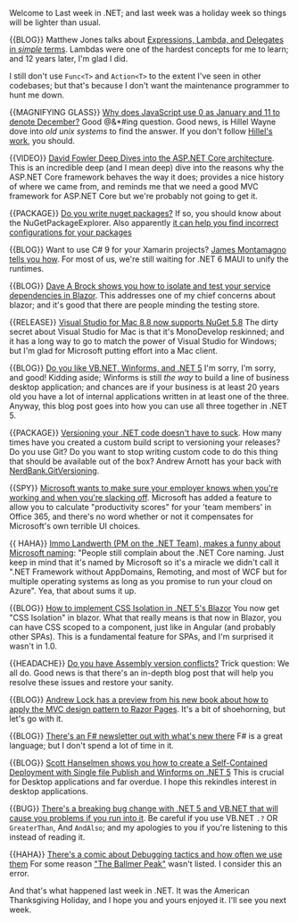 Welcome to Last week in .NET; and last week was a holiday week so things will be lighter than usual.

{{BLOG}} Matthew Jones talks about [Expressions, Lambda, and Delegates in *simple* terms](https://exceptionnotfound.net/csharp-in-simple-terms-18-expressions-lambdas-and-delegates/).  Lambdas were one of the hardest concepts for me to learn; and 12 years later, I'm glad I did.

I still don't use `Func<T>` and `Action<T>` to the extent I've seen in other codebases; but that's because I don't want the maintenance programmer to hunt me down.

{{MAGNIFYING GLASS}} [Why does JavaScript use 0 as January and 11 to denote December?](https://twitter.com/hillelogram/status/1329228419628998665) Good @&*#ing question. Good news, is Hillel Wayne dove into *old unix systems* to find the answer.  If you don't follow [Hillel's work](https://hillelwayne.com/), you should. 

{{VIDEO}} [David Fowler Deep Dives into the ASP.NET Core architecture](https://www.youtube.com/watch?v=d9Bjg31VuHw).  This is an incredible deep (and I mean deep) dive into the reasons why the ASP.NET Core framework behaves the way it does; provides a nice history of where we came from, and reminds me that we need a good MVC framework for ASP.NET Core but we're probably not going to get it.

{{PACKAGE}} [Do you write nuget packages?](https://github.com/NuGetPackageExplorer/NuGetPackageExplorer) If so, you should know about the NuGetPackageExplorer. Also apparently [it can help you find incorrect configurations for your packages](https://twitter.com/tannergooding/status/1331121472308318208?s=20)

{{BLOG}} Want to use C# 9 for your Xamarin projects? [James Montamagno tells you how](https://montemagno.com/enabling-c-9-in-xamarin-net-standard-projects/).  For most of us, we're still waiting for .NET 6 MAUI to unify the runtimes.

{{BLOG}} [Dave A Brock shows you how to isolate and test your service dependencies in Blazor](https://daveabrock.com/2020/11/22/blast-off-blazor-service-dependencies).  This addresses one of my chief concerns about blazor; and it's good that there are people minding the testing store.  

{{RELEASE}} [Visual Studio for Mac 8.8 now supports NuGet 5.8](https://lastexitcode.com/blog/2020/11/21/NuGetSupportInVisualStudioMac8-8/) The dirty secret about Visual Studio for Mac is that it's MonoDevelop reskinned; and it has a long way to go to match the power of Visual Studio for Windows; but I'm glad for Microsoft putting effort into a Mac client.

{{BLOG}} [Do you like VB.NET, Winforms, and .NET 5](https://devblogs.microsoft.com/dotnet/visual-basic-winforms-apps-in-net-5-and-visual-studio-16-8/) I'm sorry, I'm sorry, and good!  Kidding aside; Winforms is still *the way* to build a line of business desktop application; and chances are if your business is at least 20 years old you have a lot of internal applications written in at least one of the three.  Anyway, this blog post goes into how you can use all three together in .NET 5. 

{{PACKAGE}} [Versioning your .NET code doesn't have to suck](https://github.com/dotnet/Nerdbank.GitVersioning).  How many times have you created a custom build script to versioning your releases?  Do you use Git? Do you want to stop writing custom code to do this thing that should be available out of the box?  Andrew Arnott has your back with [NerdBank.GitVersioning](https://github.com/dotnet/Nerdbank.GitVersioning).

{{SPY}} [Microsoft wants to make sure your employer knows when you're working and when you're slacking off](https://twitter.com/dhh/status/1331266225675137024).  Microsoft has added a feature to allow you to calculate "productivity scores" for your 'team members' in Office 365, and there's no word whether or not it compensates for Microsoft's own terrible UI choices.

{{ HAHA}} [Immo Landwerth (PM on the .NET Team), makes a funny about Microsoft naming](https://twitter.com/terrajobst/status/1329958007271088130?s=20): "People still complain about the .NET Core naming. Just keep in mind that it's named by Microsoft so it's a miracle we didn't call it ".NET Framework without AppDomains, Remoting, and most of WCF but for multiple operating systems as long as you promise to run your cloud on Azure". Yea, that about sums it up.

{{BLOG}} [How to implement CSS Isolation in .NET 5's Blazor](https://code-maze.com/css-isolation-in-blazor-applications/)  You now get "CSS Isolation" in blazor. What that really means is that now in Blazor, you can have CSS scoped to a component, just like in Angular (and probably other SPAs).  This is a fundamental feature for SPAs, and I'm surprised it wasn't in 1.0.

{{HEADACHE}} [Do you have Assembly version conflicts?](https://www.phillipsj.net/posts/using-ilrepack-with-dotnet-core-sdk-and-dotnet-standard/) Trick question: We all do.  Good news is that there's an in-depth blog post that will help you resolve these issues and restore your sanity.

{{BLOG}} [Andrew Lock has a preview from his new book about how to apply the MVC design pattern to Razor Pages](https://andrewlock.net/aspnetcore-in-action-2e-applying-the-mvc-design-pattern-to-razor-pages/). It's a bit of shoehorning, but let's go with it.

{{BLOG}} [There's an F# newsletter out with what's new there](https://www.codemag.com/article/2010072?utm_source=twitter&utm_medium=social-owned&utm_campaign=sm-articles) F# is a great language; but I don't spend a lot of time in it.

{{BLOG}} [Scott Hanselmen shows you how to create a Self-Contained Deployment with Single file Publish and Winforms on .NET 5](https://www.hanselman.com/blog/how-to-make-a-winforms-app-with-net-5-entirely-from-the-command-line-and-publish-as-one-selfcontained-file)  This is crucial for Desktop applications and far overdue.  I hope this rekindles interest in desktop applications.

{{BUG}} [There's a breaking bug change with .NET 5 and VB.NET that will cause you problems if you run into it](https://github.com/dotnet/roslyn/issues/47621). Be careful if you use VB.NET `.?` OR `GreaterThan`, And `AndAlso`; and my apologies to you if you're listening to this instead of reading it.

{{HAHA}} [There's a comic about Debugging tactics and how often we use them](https://twitter.com/richcampbell/status/1332352909451911170?s=20) For some reason ["The Ballmer Peak"](https://xkcd.com/323/) wasn't listed.  I consider this an error. 

And that's what happened last week in .NET.  It was the American Thanksgiving Holiday, and I hope you and yours enjoyed it.  I'll see you next week.

